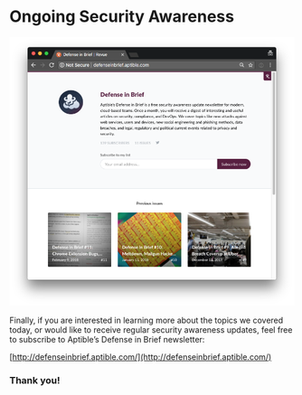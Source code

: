# Ongoing Security Awareness

![](../images/security-awareness/articles/dib.png)

Finally, if you are interested in learning more about the topics we covered today, or would like to receive regular security awareness updates, feel free to subscribe to Aptible’s Defense in Brief newsletter:

[http://defenseinbrief.aptible.com/](http://defenseinbrief.aptible.com/)

### Thank you!
